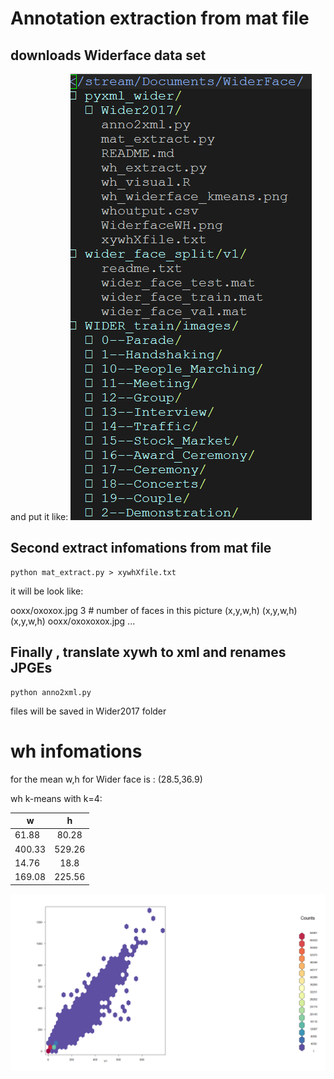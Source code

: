 # Annotation extraction from mat file

## downloads Widerface data set

and put it like:
![alt tag](https://raw.githubusercontent.com/penolove/pyxml_wider/master/pyxml_wider.png)

## Second extract infomations from mat file

```
python mat_extract.py > xywhXfile.txt
```
it will be look like:

ooxx/oxoxox.jpg
3 # number of faces in this picture
(x,y,w,h)
(x,y,w,h)
(x,y,w,h)
ooxx/oxoxoxox.jpg
...

## Finally , translate xywh to xml and renames JPGEs

```
python anno2xml.py
```
files will be saved in Wider2017 folder


# wh infomations

for the mean w,h for Wider face is :
(28.5,36.9)

wh k-means with k=4:


| w         | h           | 
| ------------- |:-------------:| 
| 61.88       | 80.28 | 
| 400.33      | 529.26      | 
| 14.76 | 18.8      | 
| 169.08 | 225.56      | 

![alt tag](https://raw.githubusercontent.com/penolove/pyxml_wider/master/WiderfaceWH.png)
